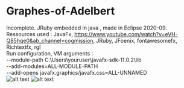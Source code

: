 # Graphes-of-Adelbert
Incomplete. JRuby embedded in java , made in Eclipse 2020-09.
Ressources used : JavaFx, https://www.youtube.com/watch?v=eVH-Q85hqe0&ab_channel=cogmission, JRuby, JFoenix, fontawesomefx, Richtextfx, rgl<br/>
Run configuration, VM arguments :<br/>
--module-path C:\Users\youruser\javafx-sdk-11.0.2\lib<br/>
--add-modules=ALL-MODULE-PATH<br/>
--add-opens javafx.graphics/javafx.css=ALL-UNNAMED<br/>
![alt text](https://cdn.discordapp.com/attachments/404481664144769036/942850429413388298/unknown.png)
![alt text](https://cdn.discordapp.com/attachments/404481664144769036/942850633755660308/unknown.png)

